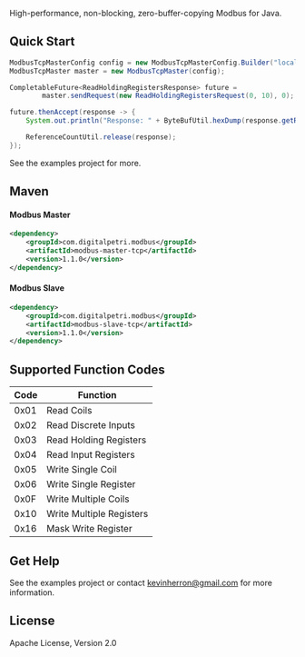 High-performance, non-blocking, zero-buffer-copying Modbus for Java.

Quick Start
--------
```java
ModbusTcpMasterConfig config = new ModbusTcpMasterConfig.Builder("localhost").build();
ModbusTcpMaster master = new ModbusTcpMaster(config);

CompletableFuture<ReadHoldingRegistersResponse> future =
        master.sendRequest(new ReadHoldingRegistersRequest(0, 10), 0);

future.thenAccept(response -> {
    System.out.println("Response: " + ByteBufUtil.hexDump(response.getRegisters()));

    ReferenceCountUtil.release(response);
});
```

See the examples project for more.

Maven
--------

#### Modbus Master

```xml
<dependency>
    <groupId>com.digitalpetri.modbus</groupId>
    <artifactId>modbus-master-tcp</artifactId>
    <version>1.1.0</version>
</dependency>
```

#### Modbus Slave
```xml
<dependency>
    <groupId>com.digitalpetri.modbus</groupId>
    <artifactId>modbus-slave-tcp</artifactId>
    <version>1.1.0</version>
</dependency>
```
  
Supported Function Codes
-------
Code     | Function
-------- | ----
0x01     | Read Coils
0x02     | Read Discrete Inputs
0x03     | Read Holding Registers
0x04     | Read Input Registers
0x05     | Write Single Coil
0x06     | Write Single Register
0x0F     | Write Multiple Coils
0x10     | Write Multiple Registers
0x16     | Mask Write Register

Get Help
--------

See the examples project or contact kevinherron@gmail.com for more information.


License
--------

Apache License, Version 2.0
